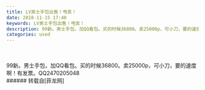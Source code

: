 ```yaml
---
title: LV男士手包出售！甩卖！
date: 2018-11-15 17:40
keywords: LV男士手包出售！甩卖！
description: 99新。男士手包，加QQ看包。买的时候36800。卖25000p，可小刀，要的速度啊！有发票。QQ2470205048
categories: used
---
```

<td class="t_f" id="postmessage_2284659">

<br/>
<br/>
99新。男士手包，加QQ看包。买的时候36800。卖25000p，可小刀，要的速度啊！有发票。QQ2470205048<br/>
</td>
###### 转载自[菲龙网]